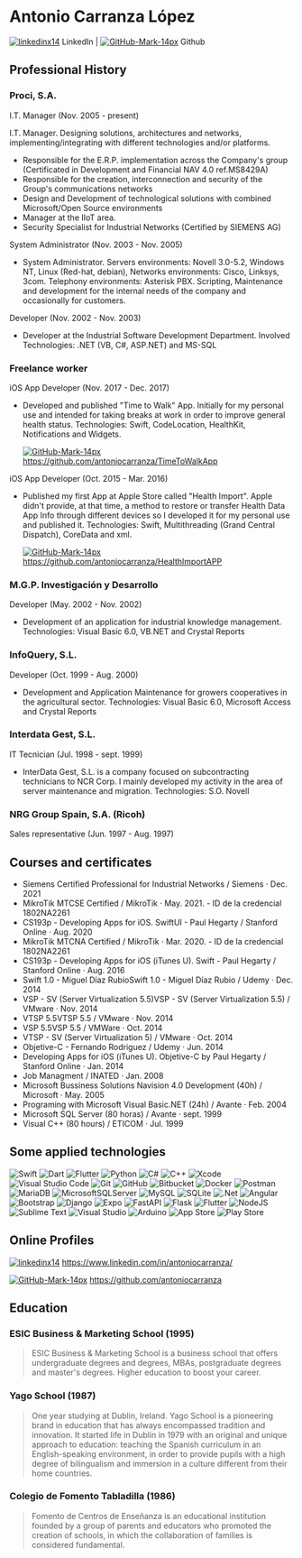 # Antonio Carranza López 

[![linkedinx14](https://user-images.githubusercontent.com/9987502/172685724-5c9612c4-971d-4007-8bfb-af2f60eb4646.png)](https://www.linkedin.com/in/antoniocarranza/) LinkedIn | [![GitHub-Mark-14px](https://user-images.githubusercontent.com/9987502/172686025-0a1b1879-c610-45b6-a84e-7c20b817700d.png)](https://www.linkedin.com/in/antoniocarranza/) Github

## Professional History
### Proci, S.A.
I.T. Manager (Nov. 2005 - present)

I.T. Manager. Designing solutions, architectures and networks, implementing/integrating with different technologies and/or platforms.
- Responsible for the E.R.P. implementation across the Company's group (Certificated in Development and Financial NAV 4.0 ref.MS8429A)
- Responsible for the creation, interconnection and security of the Group's communications networks
- Design and Development of technological solutions with combined Microsoft/Open Source environments
- Manager at the IIoT area.
- Security Specialist for Industrial Networks (Certified by SIEMENS AG)

System Administrator (Nov. 2003 - Nov. 2005)
- System Administrator. Servers environments: Novell 3.0-5.2, Windows NT, Linux (Red-hat, debian), Networks environments: Cisco, Linksys, 3com. Telephony environments: Asterisk PBX. Scripting, Maintenance and development for the internal needs of the company and occasionally for customers.

Developer (Nov. 2002 - Nov. 2003)
- Developer at the Industrial Software Development Department. Involved Technologies: .NET (VB, C#, ASP.NET) and MS-SQL

### Freelance worker
iOS App Developer (Nov. 2017 - Dec. 2017)
- Developed and published "Time to Walk" App. Initially for my personal use and intended for taking breaks at work in order to improve general health status. Technologies: Swift, CodeLocation, HealthKit, Notifications and Widgets.

    [![GitHub-Mark-14px](https://user-images.githubusercontent.com/9987502/172686025-0a1b1879-c610-45b6-a84e-7c20b817700d.png)](https://github.com/antoniocarranza/TimeToWalkApp) <https://github.com/antoniocarranza/TimeToWalkApp>

iOS App Developer (Oct. 2015 - Mar. 2016)
- Published my first App at Apple Store called "Health Import". Apple didn't provide, at that time, a method to restore or transfer Health Data App Info through different devices so I developed it for my personal use and published it. Technologies: Swift, Multithreading (Grand Central Dispatch), CoreData and xml.

    [![GitHub-Mark-14px](https://user-images.githubusercontent.com/9987502/172686025-0a1b1879-c610-45b6-a84e-7c20b817700d.png)](https://github.com/antoniocarranza/HealthImportAPP) <https://github.com/antoniocarranza/HealthImportAPP>

### M.G.P. Investigación y Desarrollo
Developer (May. 2002 - Nov. 2002)
- Development of an application for industrial knowledge management. Technologies: Visual Basic 6.0, VB.NET and Crystal Reports

### InfoQuery, S.L.
Developer (Oct. 1999 - Aug. 2000)
- Development and Application Maintenance for growers cooperatives in the agricultural sector. Technologies: Visual Basic 6.0, Microsoft Access and Crystal Reports

### Interdata Gest, S.L.
IT Tecnician (Jul. 1998 - sept. 1999)
- InterData Gest, S.L. is a company focused on subcontracting technicians to NCR Corp. I mainly developed my activity in the area of server maintenance and migration. Technologies: S.O. Novell

### NRG Group Spain, S.A. (Ricoh)
Sales representative (Jun. 1997 - Aug. 1997)

## Courses and certificates

- Siemens Certified Professional for Industrial Networks / Siemens · Dec. 2021
- MikroTik MTCSE Certified / MikroTik · May. 2021. - ID de la credencial 1802NA2261
- CS193p - Developing Apps for iOS. SwiftUI - Paul Hegarty / Stanford Online · Aug. 2020
- MikroTik MTCNA Certified / MikroTik · Mar. 2020. - ID de la credencial 1802NA2261
- CS193p - Developing Apps for iOS (iTunes U). Swift - Paul Hegarty / Stanford Online · Aug. 2016
- Swift 1.0 - Miguel Díaz RubioSwift 1.0 - Miguel Díaz Rubio / Udemy · Dec. 2014
- VSP - SV (Server Virtualization 5.5)VSP - SV (Server Virtualization 5.5) / VMware · Nov. 2014
- VTSP 5.5VTSP 5.5 / VMware · Nov. 2014
- VSP 5.5VSP 5.5 / VMWare · Oct. 2014
- VTSP - SV (Server Virtualization 5) / VMware · Oct. 2014
- Objetive-C - Fernando Rodriguez / Udemy · Jun. 2014
- Developing Apps for iOS (iTunes U). Objetive-C by Paul Hegarty / Stanford Online · Jan. 2014
- Job Managment / INATED · Jan. 2008
- Microsoft Bussiness Solutions Navision 4.0 Development (40h) / Microsoft · May. 2005
- Programing with Microsoft Visual Basic.NET (24h) / Avante · Feb. 2004
- Microsoft SQL Server (80 horas) / Avante · sept. 1999
- Visual C++ (80 hours) / ETICOM · Jul. 1999

## Some applied technologies

![Swift](https://img.shields.io/badge/swift-F54A2A?style=for-the-badge&logo=swift&logoColor=white)
![Dart](https://img.shields.io/badge/dart-%230175C2.svg?style=for-the-badge&logo=dart&logoColor=white)
![Flutter](https://img.shields.io/badge/Flutter-%2302569B.svg?style=for-the-badge&logo=Flutter&logoColor=white)
![Python](https://img.shields.io/badge/python-3670A0?style=for-the-badge&logo=python&logoColor=ffdd54)
![C#](https://img.shields.io/badge/c%23-%23239120.svg?style=for-the-badge&logo=c-sharp&logoColor=white)
![C++](https://img.shields.io/badge/c++-%2300599C.svg?style=for-the-badge&logo=c%2B%2B&logoColor=white)
![Xcode](https://img.shields.io/badge/Xcode-007ACC?style=for-the-badge&logo=Xcode&logoColor=white)
![Visual Studio Code](https://img.shields.io/badge/Visual%20Studio%20Code-0078d7.svg?style=for-the-badge&logo=visual-studio-code&logoColor=white)
![Git](https://img.shields.io/badge/git-%23F05033.svg?style=for-the-badge&logo=git&logoColor=white)
![GitHub](https://img.shields.io/badge/github-%23121011.svg?style=for-the-badge&logo=github&logoColor=white)
![Bitbucket](https://img.shields.io/badge/bitbucket-%230047B3.svg?style=for-the-badge&logo=bitbucket&logoColor=white)
![Docker](https://img.shields.io/badge/docker-%230db7ed.svg?style=for-the-badge&logo=docker&logoColor=white)
![Postman](https://img.shields.io/badge/Postman-FF6C37?style=for-the-badge&logo=postman&logoColor=white)
![MariaDB](https://img.shields.io/badge/MariaDB-003545?style=for-the-badge&logo=mariadb&logoColor=white)
![MicrosoftSQLServer](https://img.shields.io/badge/Microsoft%20SQL%20Sever-CC2927?style=for-the-badge&logo=microsoft%20sql%20server&logoColor=white)
![MySQL](https://img.shields.io/badge/mysql-%2300f.svg?style=for-the-badge&logo=mysql&logoColor=white)
![SQLite](https://img.shields.io/badge/sqlite-%2307405e.svg?style=for-the-badge&logo=sqlite&logoColor=white)
![.Net](https://img.shields.io/badge/.NET-5C2D91?style=for-the-badge&logo=.net&logoColor=white)
![Angular](https://img.shields.io/badge/angular-%23DD0031.svg?style=for-the-badge&logo=angular&logoColor=white)
![Bootstrap](https://img.shields.io/badge/bootstrap-%23563D7C.svg?style=for-the-badge&logo=bootstrap&logoColor=white)
![Django](https://img.shields.io/badge/django-%23092E20.svg?style=for-the-badge&logo=django&logoColor=white)
![Expo](https://img.shields.io/badge/expo-1C1E24?style=for-the-badge&logo=expo&logoColor=#D04A37)
![FastAPI](https://img.shields.io/badge/FastAPI-005571?style=for-the-badge&logo=fastapi)
![Flask](https://img.shields.io/badge/flask-%23000.svg?style=for-the-badge&logo=flask&logoColor=white)
![Flutter](https://img.shields.io/badge/Flutter-%2302569B.svg?style=for-the-badge&logo=Flutter&logoColor=white)
![NodeJS](https://img.shields.io/badge/node.js-6DA55F?style=for-the-badge&logo=node.js&logoColor=white)
![Sublime Text](https://img.shields.io/badge/sublime_text-%23575757.svg?style=for-the-badge&logo=sublime-text&logoColor=important)
![Visual Studio](https://img.shields.io/badge/Visual%20Studio-5C2D91.svg?style=for-the-badge&logo=visual-studio&logoColor=white)
![Arduino](https://img.shields.io/badge/-Arduino-00979D?style=for-the-badge&logo=Arduino&logoColor=white)
![App Store](https://img.shields.io/badge/App_Store-0D96F6?style=for-the-badge&logo=app-store&logoColor=white)
![Play Store](https://img.shields.io/badge/Google_Play-414141?style=for-the-badge&logo=google-play&logoColor=white)

## Online Profiles
[![linkedinx14](https://user-images.githubusercontent.com/9987502/172685724-5c9612c4-971d-4007-8bfb-af2f60eb4646.png)](https://www.linkedin.com/in/antoniocarranza/) <https://www.linkedin.com/in/antoniocarranza/>

[![GitHub-Mark-14px](https://user-images.githubusercontent.com/9987502/172686025-0a1b1879-c610-45b6-a84e-7c20b817700d.png)](https://www.linkedin.com/in/antoniocarranza/) <https://github.com/antoniocarranza>

## Education
### ESIC Business & Marketing School (1995)
> ESIC Business & Marketing School is a business school that offers undergraduate degrees and degrees, MBAs, postgraduate degrees and master's degrees. Higher education to boost your career.
### Yago School (1987)
> One year studying at Dublin, Ireland. Yago School is a pioneering brand in education that has always encompassed tradition and innovation. It started life in Dublin in 1979 with an original and unique approach to education: teaching the Spanish curriculum in an English-speaking environment, in order to provide pupils with a high degree of bilingualism and immersion in a culture different from their home countries.
### Colegio de Fomento Tabladilla (1986)
>Fomento de Centros de Enseñanza is an educational institution founded by a group of parents and educators who promoted the creation of schools, in which the collaboration of families is considered fundamental.
